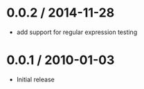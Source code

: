 
0.0.2 / 2014-11-28
==================

  * add support for regular expression testing

0.0.1 / 2010-01-03
==================

  * Initial release
